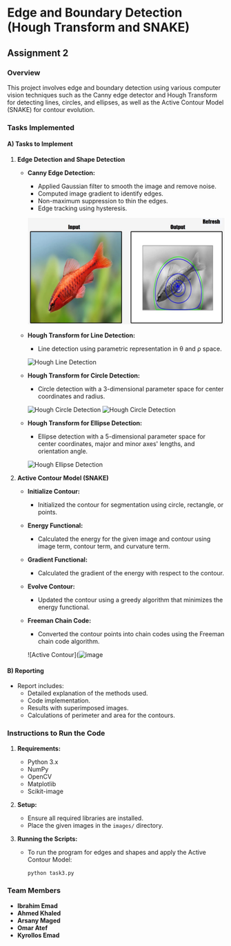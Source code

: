 # Edge and Boundary Detection (Hough Transform and SNAKE)

## Assignment 2


### Overview
This project involves edge and boundary detection using various computer vision techniques such as the Canny edge detector and Hough Transform for detecting lines, circles, and ellipses, as well as the Active Contour Model (SNAKE) for contour evolution.

### Tasks Implemented

#### A) Tasks to Implement

1. **Edge Detection and Shape Detection**
    - **Canny Edge Detection:**
        - Applied Gaussian filter to smooth the image and remove noise.
        - Computed image gradient to identify edges.
        - Non-maximum suppression to thin the edges.
        - Edge tracking using hysteresis.
        
      ![Canny Edge Detection](assets/output/active-contour.jpg)
      

      
    - **Hough Transform for Line Detection:**
        - Line detection using parametric representation in θ and ρ space.
        
      ![Hough Line Detection]([https://i.imgur.com/XtNH9Hp.png](https://github.com/IbrahimEmad11/CompVision_Task2/blob/main/assets/output/hough-line.jpg))
      
    - **Hough Transform for Circle Detection:**
        - Circle detection with a 3-dimensional parameter space for center coordinates and radius.
        
      ![Hough Circle Detection]([https://i.imgur.com/6G6aeAs.png](https://github.com/IbrahimEmad11/CompVision_Task2/blob/main/assets/output/hough-circle1.jpg))
      ![Hough Circle Detection]([https://i.imgur.com/X7BpmQN.png](https://github.com/IbrahimEmad11/CompVision_Task2/blob/main/assets/output/hough-circle2.jpg))
      
    - **Hough Transform for Ellipse Detection:**
        - Ellipse detection with a 5-dimensional parameter space for center coordinates, major and minor axes' lengths, and orientation angle.
        
      ![Hough Ellipse Detection]([https://i.imgur.com/LKlhMx0.png](https://github.com/IbrahimEmad11/CompVision_Task2/blob/main/assets/output/hough-elipse.png))

2. **Active Contour Model (SNAKE)**
    - **Initialize Contour:**
        - Initialized the contour for segmentation using circle, rectangle, or points.
    - **Energy Functional:**
        - Calculated the energy for the given image and contour using image term, contour term, and curvature term.
    - **Gradient Functional:**
        - Calculated the gradient of the energy with respect to the contour.
    - **Evolve Contour:**
        - Updated the contour using a greedy algorithm that minimizes the energy functional.
    - **Freeman Chain Code:**
        - Converted the contour points into chain codes using the Freeman chain code algorithm.
        
      ![Active Contour](![image]([https://github.com/IbrahimEmad11/CompVision_Task2/assets/output/active-contour.jpg](https://github.com/IbrahimEmad11/CompVision_Task2/blob/main/assets/output/active-contour.jpg))

#### B) Reporting

- Report includes:
    - Detailed explanation of the methods used.
    - Code implementation.
    - Results with superimposed images.
    - Calculations of perimeter and area for the contours.


### Instructions to Run the Code

1. **Requirements:**
    - Python 3.x
    - NumPy
    - OpenCV
    - Matplotlib
    - Scikit-image

2. **Setup:**
    - Ensure all required libraries are installed.
    - Place the given images in the `images/` directory.

3. **Running the Scripts:**
    - To run the program for edges and shapes and apply the Active Contour Model:
      ```bash
      python task3.py
      ```
### Team Members
- **Ibrahim Emad** 
- **Ahmed Khaled**
- **Arsany Maged** 
- **Omar Atef** 
- **Kyrollos Emad** 

